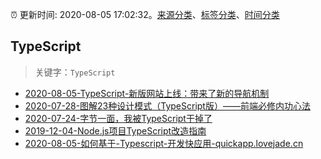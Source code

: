 :alarm_clock: 更新时间: 2020-08-05 17:02:32。[来源分类](../README.md)、[标签分类](../TAGS.md)、[时间分类](../TIMELINE.md)

## TypeScript


> 关键字：`TypeScript`



- [2020-08-05-TypeScript-新版网站上线：带来了新的导航机制](https://www.ershicimi.com/p/58349e95c656106f3a81063652684787) 
- [2020-07-28-图解23种设计模式（TypeScript版）——前端必修内功心法](https://www.ershicimi.com/p/4866ff329887793953f68786f4222628) 
- [2020-07-24-字节一面，我被TypeScript干掉了](https://www.ershicimi.com/p/8b9ec38ff5ebd5bd00ae560ab3921343) 
- [2019-12-04-Node.js项目TypeScript改造指南](https://juejin.im/post/5de4867f51882573135415dd) 
- [2020-08-05-如何基于-Typescript-开发快应用-quickapp.lovejade.cn](https://blogread.cn/news/go.php?idItem=13647&url=https%3A%2F%2Fquickapp.lovejade.cn%2Fhow-to-use-typescript-develop-quickapp%2F%3Fcomefrom%3Dhttps%253A%252F%252Fblogread.cn%252Fnews%252F) 